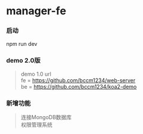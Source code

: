 # manager-fe

### 启动
npm run dev

### demo 2.0版
> demo 1.0 url   
> fe = https://github.com/bccm1234/web-server  
> be = https://github.com/bccm1234/koa2-demo

### 新增功能
> 连接MongoDB数据库  
> 权限管理系统  

